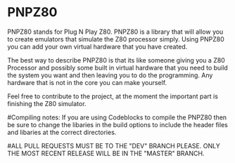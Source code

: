 # PNPZ80

PNPZ80 stands for Plug N Play Z80. PNPZ80 is a library that will allow you to create emulators that simulate the Z80 processor simply. Using PNPZ80 you can add your own virtual hardware that you have created.

The best way to describe PNPZ80 is that its like someone giving you a Z80 Processor and possibly some built in virtual hardware that you need to build the system you want and then leaving you to do the programming. Any hardware that is not in the core you can make yourself.

Feel free to contribute to the project, at the moment the important part is finishing the Z80 simulator.

#Compiling notes:
If you are using Codeblocks to compile the PNPZ80 then be sure to change the libaries in the build options to include the header files and libaries at the correct directories.

#ALL PULL REQUESTS MUST BE TO THE "DEV" BRANCH PLEASE. ONLY THE MOST RECENT RELEASE WILL BE IN THE "MASTER" BRANCH.
